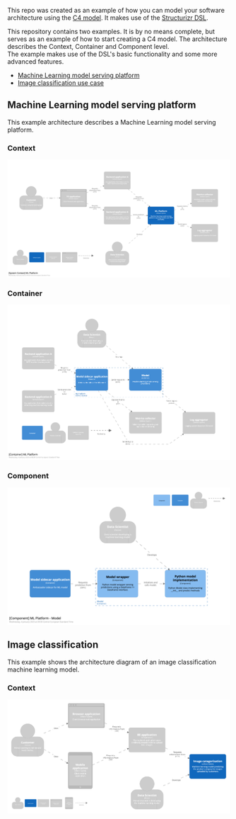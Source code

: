 This repo was created as an example of how you can model your software architecture using the [C4 model](https://c4model.com/).
It makes use of the [Structurizr DSL](https://structurizr.com/).

This repository contains two examples.
It is by no means complete, but serves as an example of how to start creating a C4 model. The architecture describes the Context, Container and Component level.  
The example makes use of the DSL's basic functionality and some more advanced features.

- [Machine Learning model serving platform](#machine-learning-model-serving-platform)
- [Image classification use case](#image-classification)

## Machine Learning model serving platform
This example architecture describes a Machine Learning model serving platform. 

### Context
![C4 context diagram](images/platform/context.png)

### Container
![C4 container diagram](images/platform/container.png)

### Component
![C4 component diagram](images/platform/component.png)

## Image classification
This example shows the architecture diagram of an image classification machine learning model.

### Context
![C4 context diagram](images/use_case/context.png)
